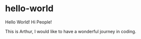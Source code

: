 # hello-world
Hello World!
Hi People!

This is Arthur, I would like to have a wonderful journey in coding.
